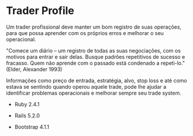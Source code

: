 
# Trader Profile

Um trader profissional deve manter um bom registro de suas operações, para que possa aprender com os próprios erros e melhorar o seu operacional.

"Comece um diário – um registro de todas as suas
negociações, com os motivos para entrar e sair delas. Busque padrões repetitivos
de sucesso e fracasso. Quem não aprende com o passado está condenado
a repeti-lo." (Elder, Alexander 1993)

Informações como preço de entrada, estratégia, alvo, stop loss e até como estava se sentindo quando operou aquele trade, pode lhe ajudar a identificar problemas operacionais e melhorar sempre seu trade system.


* Ruby 2.4.1

* Rails 5.2.0

* Bootstrap 4.1.1


